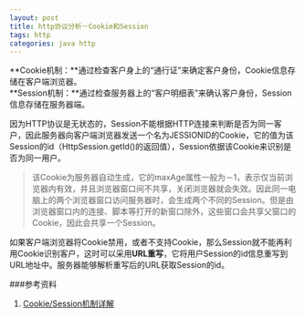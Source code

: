 ```yaml
---
layout: post
title: http协议分析－Cookie和Session
tags: http
categories: java http
---
```

**Cookie机制：**通过检查客户身上的“通行证”来确定客户身份，Cookie信息存储在客户端浏览器。  
**Session机制：**通过检查服务器上的“客户明细表”来确认客户身份，Session信息存储在服务器端。  

  
因为HTTP协议是无状态的，Session不能根据HTTP连接来判断是否为同一客户，因此服务器向客户端浏览器发送一个名为JESSIONID的Cookie，它的值为该Session的id（HttpSession.getId()的返回值），Session依据该Cookie来识别是否为同一用户。  
>该Cookie为服务器自动生成，它的maxAge属性一般为－1，表示仅当前浏览器内有效，并且浏览器窗口间不共享，关闭浏览器就会失效。因此同一电脑上的两个浏览器窗口访问服务器时，会生成两个不同的Session。但是由浏览器窗口内的连接、脚本等打开的新窗口除外，这些窗口会共享父窗口的Cookie，因此会共享一个Session。  

如果客户端浏览器将Cookie禁用，或者不支持Cookie，那么Session就不能再利用Cookie识别客户，这时可以采用**URL重写**，它将用户Session的id信息重写到URL地址中。服务器能够解析重写后的URL获取Session的id。


###参考资料
1. [Cookie/Session机制详解](http://www.360doc.com/content/11/1227/00/198_175229712.shtml)